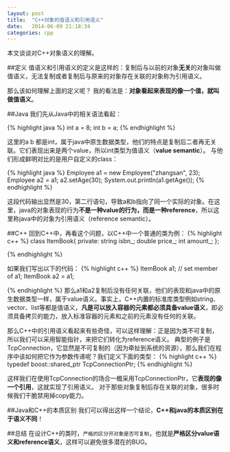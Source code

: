 ```yaml
---
layout: post
title:  "C++对象的值语义和引用语义"
date:   2014-06-09 21:18:34
categories: cpp
---
```




本文谈谈对C++对象语义的理解。

##定义
值语义和引用语义的定义是这样的：复制后与以前的对象**无关**的对象叫做值语义，无法复制或者复制后与原来的对象存在关联的对象称为引用语义。

那么该如何理解上面的定义呢？ 我的看法是：**对象看起来表现的像一个值，就叫做值语义**。

##Java
我们先从Java中的相关语法看起：

{% highlight java %}
    int a = 8;
    int b = a;
{% endhighlight %}

这里的a b 都是int，属于java中原生数据类型，他们的特点是复制后二者再无关联。它们表现出来是两个value，所以int类型为值语义（**value semantic**）。
与他们形成鲜明对比的是用户自定义的class：

{% highlight java %}
    Employee a1 = new Employee("zhangsan", 23);
    Employee a2 = a1;
    a2.setAge(30);
    System.out.println(a1.getAge());
{% endhighlight %}

这段代码输出显然是30，第二行语句，导致a和b指向了同一个实际的对象。在这里，java的对象表现的行为**不是一种value的行为，而是一种reference**，所以这里称java中的对象为引用语义（reference semantic）。

##C++
回到C++中，再看这个问题，以C++中一个普通的类为例：
{% highlight c++ %}
class ItemBook{
private:
	string isbn_;
	double price_;
	int amount_;
};

{% endhighlight %}

如果我们写出以下的代码：
{% highlight c++ %}
ItemBook a1;
// set member of a1;
ItemBook a2 = a1;

{% endhighlight %}
那么a1和a2复制后没有任何关联，他们的表现和java中的原生数据类型一样，属于value语义。事实上，C++内置的标准库类型例如string、vector、list等都是值语义，**凡是可以放入容器的元素都必须具备value语义**，即必须具备拷贝的能力，放入标准容器的元素和之前的元素没有任何的关联。

那么C++中的引用语义看起来有些奇怪，可以这样理解：正是因为类不可复制，所以我们可以采用智能指针，来把它们转化为reference语义。
典型的例子是TcpConnection，它显然是不可复制的（因为牵扯到系统的资源），那么我们在程序中该如何把它作为参数传递呢？我们定义下面的类型：
{% highlight c++ %}
typedef boost::shared_ptr<TcpConnection> TcpConnectionPtr;
{% endhighlight %}

这样我们在使用TcpConnection的场合一概采用TcpConnectionPtr，它**表现的像一个引用**，这就实现了引用语义。
对于那些对象复制后存在关联的对象，很多时候我们干脆禁用掉copy能力。

##Java和C++的本质区别
我们可以得出这样一个结论，**C++和java的本质区别在于语义不同**！

##总结
在设计C++的类时，`严格的区分开对象是否可复制`，也就是**严格区分value语义和reference语义**，这样可以避免很多潜在的BUG。








